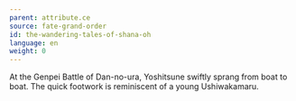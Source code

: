 ```yaml
---
parent: attribute.ce
source: fate-grand-order
id: the-wandering-tales-of-shana-oh
language: en
weight: 0
---
```


At the Genpei Battle of Dan-no-ura, Yoshitsune swiftly sprang from boat to boat.
The quick footwork is reminiscent of a young Ushiwakamaru.
